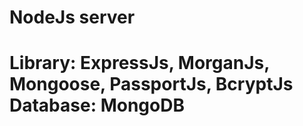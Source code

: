 <h1>NodeJs server<h1>
Library: ExpressJs, MorganJs, Mongoose, PassportJs, BcryptJs
Database: MongoDB
